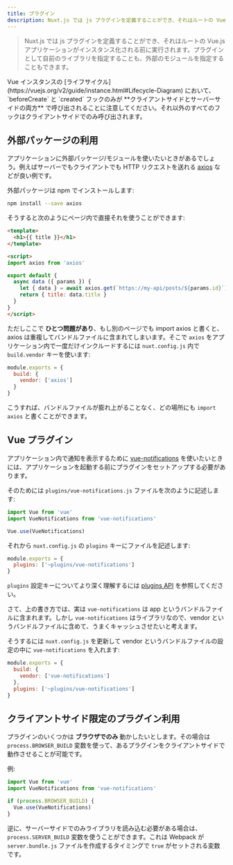 ```yaml
---
title: プラグイン
description: Nuxt.js では js プラグインを定義することができ、それはルートの Vue.js アプリケーションがインスタンス化される前に実行されます。プラグインとして自前のライブラリを指定することも、外部のモジュールを指定することもできます。
---
```


<!-- title: Plugins -->
<!-- description: Nuxt.js allows you to define js plugins to be ran before instantiating the root vue.js application, it can be to use your own library or external modules. -->

<!-- \> Nuxt.js allows you to define js plugins to be ran before instantiating the root vue.js application, it can be to use your own library or external modules. -->

> Nuxt.js では js プラグインを定義することができ、それはルートの Vue.js アプリケーションがインスタンス化される前に実行されます。プラグインとして自前のライブラリを指定することも、外部のモジュールを指定することもできます。

<!-- <div class="Alert">It is important to know that in any Vue [instance lifecycle](https://vuejs.org/v2/guide/instance.html#Lifecycle-Diagram), only `beforeCreate` and `created` hooks are called **both from client-side and server-side**. All other hooks are called only from the client-side.</div> -->

<div class="Alert">Vue インスタンスの [ライフサイクル](https://vuejs.org/v2/guide/instance.html#Lifecycle-Diagram) において、`beforeCreate` と `created` フックのみが **クライアントサイドとサーバーサイドの両方** で呼び出されることに注意してください。それ以外のすべてのフックはクライアントサイドでのみ呼び出されます。</div>

<!-- ## External Packages -->

## 外部パッケージの利用

<!-- We may want to use external packages/modules in our application, one great example is [axios](https://github.com/mzabriskie/axios) for making HTTP request for both server and client. -->

アプリケーションに外部パッケージ/モジュールを使いたいときがあるでしょう。例えばサーバーでもクライアントでも HTTP リクエストを送れる [axios](https://github.com/mzabriskie/axios) などが良い例です。

<!-- We install it via NPM: -->

外部パッケージは npm でインストールします:

```bash
npm install --save axios
```

<!-- Then, we can use it directly in our pages: -->

そうすると次のようにページ内で直接それを使うことができます:

```html
<template>
  <h1>{{ title }}</h1>
</template>

<script>
import axios from 'axios'

export default {
  async data ({ params }) {
    let { data } = await axios.get(`https://my-api/posts/${params.id}`)
    return { title: data.title }
  }
}
</script>
```

<!-- But there is **one problem here**, if we import axios in another page, it will be included again for the page bundle. We want to include `axios` only once in our application, for this, we use the `build.vendor` key in our `nuxt.config.Js`: -->

ただしここで **ひとつ問題があり**、もし別のページでも import axios と書くと、axios は重複してバンドルファイルに含まれてしまいます。そこで `axios` をアプリケーション内で一度だけインクルードするには `nuxt.config.js` 内で `build.vendor` キーを使います:

```js
module.exports = {
  build: {
    vendor: ['axios']
  }
}
```

<!-- Then, I can import `axios` anywhere without having to worry about making the bundle bigger! -->

こうすれば、バンドルファイルが膨れ上がることなく、どの場所にも `import axios` と書くことができます。

<!-- ## Vue Plugins -->

## Vue プラグイン

<!-- If we want to use [vue-notifications](https://github.com/se-panfilov/vue-notifications) to display notification in our application, we need to setup the plugin before launching the app. -->

アプリケーション内で通知を表示するために [vue-notifications](https://github.com/se-panfilov/vue-notifications) を使いたいときには、アプリケーションを起動する前にプラグインをセットアップする必要があります。

<!-- File `plugins/vue-notifications.js`: -->

そのためには `plugins/vue-notifications.js` ファイルを次のように記述します:

```js
import Vue from 'vue'
import VueNotifications from 'vue-notifications'

Vue.use(VueNotifications)
```

<!-- Then, we add the file inside the `plugins` key of `nuxt.config.js`: -->

それから `nuxt.config.js` の `plugins` キーにファイルを記述します:

```js
module.exports = {
  plugins: ['~plugins/vue-notifications']
}
```

<!-- To learn more about the `plugins` configuration key, check out the [plugins api](/api/configuration-plugins). -->

`plugins` 設定キーについてより深く理解するには [plugins API](/api/configuration-plugins) を参照してください。

<!-- Actually, `vue-notifications` will be included in the app bundle, but because it's a library, we want to include it in the vendor bundle for better caching. -->

さて、上の書き方では、実は `vue-notifications` は app というバンドルファイルに含まれます。しかし `vue-notifications` はライブラリなので、vendor というバンドルファイルに含めて、うまくキャッシュさせたいと考えます。

<!-- We can update our `nuxt.config.js` to add `vue-notifications` in the vendor bundle: -->

そうするには `nuxt.config.js` を更新して vendor というバンドルファイルの設定の中に `vue-notifications` を入れます:

```js
module.exports = {
  build: {
    vendor: ['vue-notifications']
  },
  plugins: ['~plugins/vue-notifications']
}
```

<!-- ## Client-side only -->

## クライアントサイド限定のプラグイン利用

<!-- Some plugins might work **only for the browser**, you can use the `process.BROWSER_BUILD` variable to check if the plugin will run from the client-side. -->

プラグインのいくつかは **ブラウザでのみ** 動かしたいとします。その場合は `process.BROWSER_BUILD` 変数を使って、あるプラグインをクライアントサイドで動作させることが可能です。

<!-- Example: -->

例:

```js
import Vue from 'vue'
import VueNotifications from 'vue-notifications'

if (process.BROWSER_BUILD) {
  Vue.use(VueNotifications)
}
```

<!-- In case you need to require some libraries only for the server, you can use the `process.SERVER_BUILD` variable set to `true` when webpack is creating the `server.bundle.js` file. -->

逆に、サーバーサイドでのみライブラリを読み込む必要がある場合は、`process.SERVER_BUILD` 変数を使うことができます。これは Webpack が `server.bundle.js` ファイルを作成するタイミングで `true` がセットされる変数です。
